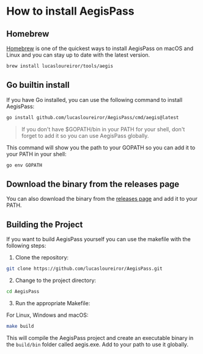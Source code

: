 # How to install AegisPass


## Homebrew

[Homebrew](https://brew.sh) is one of the quickest ways to install AegisPass on macOS and Linux and you can stay up to date with the latest version.

```bash
brew install lucasloureiror/tools/aegis
```


## Go builtin install

If you have Go installed, you can use the following command to install AegisPass:

```bash
go install github.com/lucasloureiror/AegisPass/cmd/aegis@latest
```

> If you don't have $GOPATH/bin in your PATH for your shell, don't forget to add it so you can use AegisPass globally.

This command will show you the path to your GOPATH so you can add it to your PATH in your shell:

```bash
go env GOPATH
```

## Download the binary from the releases page

You can also download the binary from the [releases page](https://www.github.com/lucasloureiror/AegisPass/releases) and add it to your PATH.

## Building the Project

If you want to build AegisPass yourself you can use the makefile with the following steps:

1. Clone the repository:

```bash
git clone https://github.com/lucasloureiror/AegisPass.git
```

2. Change to the project directory:

```bash
cd AegisPass
```

3. Run the appropriate Makefile:

For Linux, Windows and macOS:

```bash
make build
```

This will compile the AegisPass project and create an executable binary in the `build/bin` folder called aegis.exe. Add to your path to use it globally.

